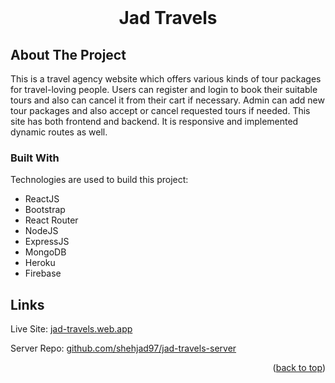 <div id="top"></div>

<br />
<div align="center">
  <h1 align="center">Jad Travels</h1>
</div>

<!-- ABOUT THE PROJECT -->
## About The Project

This is a travel agency website which offers various kinds of tour packages for travel-loving people. Users can register and login to book their suitable tours and also can cancel it from their cart if necessary. Admin can add new tour packages and also accept or cancel requested tours if needed. This site has both frontend and backend. It is responsive and implemented dynamic routes as well.

### Built With

Technologies are used to build this project:

* ReactJS
* Bootstrap
* React Router
* NodeJS
* ExpressJS
* MongoDB
* Heroku
* Firebase

## Links

Live Site: [jad-travels.web.app](https://jad-travels.web.app/)

Server Repo: [github.com/shehjad97/jad-travels-server](https://github.com/shehjad97/jad-travels-server)


<p align="right">(<a href="#top">back to top</a>)</p>